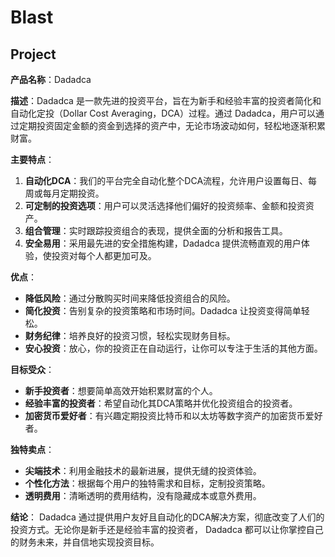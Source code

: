# Blast

## Project

**产品名称**：Dadadca

**描述**：Dadadca 是一款先进的投资平台，旨在为新手和经验丰富的投资者简化和自动化定投（Dollar Cost Averaging，DCA）过程。通过 Dadadca，用户可以通过定期投资固定金额的资金到选择的资产中，无论市场波动如何，轻松地逐渐积累财富。

**主要特点**：
1. **自动化DCA**：我们的平台完全自动化整个DCA流程，允许用户设置每日、每周或每月定期投资。
2. **可定制的投资选项**：用户可以灵活选择他们偏好的投资频率、金额和投资资产。
3. **组合管理**：实时跟踪投资组合的表现，提供全面的分析和报告工具。
4. **安全易用**：采用最先进的安全措施构建，Dadadca 提供流畅直观的用户体验，使投资对每个人都更加可及。

**优点**：
- **降低风险**：通过分散购买时间来降低投资组合的风险。
- **简化投资**：告别复杂的投资策略和市场时间。Dadadca 让投资变得简单轻松。
- **财务纪律**：培养良好的投资习惯，轻松实现财务目标。
- **安心投资**：放心，你的投资正在自动运行，让你可以专注于生活的其他方面。

**目标受众**：
- **新手投资者**：想要简单高效开始积累财富的个人。
- **经验丰富的投资者**：希望自动化其DCA策略并优化投资组合的投资者。
- **加密货币爱好者**：有兴趣定期投资比特币和以太坊等数字资产的加密货币爱好者。

**独特卖点**：
- **尖端技术**：利用金融技术的最新进展，提供无缝的投资体验。
- **个性化方法**：根据每个用户的独特需求和目标，定制投资策略。
- **透明费用**：清晰透明的费用结构，没有隐藏成本或意外费用。

**结论**：
Dadadca 通过提供用户友好且自动化的DCA解决方案，彻底改变了人们的投资方式。无论你是新手还是经验丰富的投资者， Dadadca 都可以让你掌控自己的财务未来，并自信地实现投资目标。
